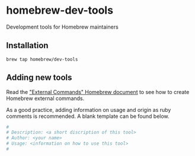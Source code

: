 # homebrew-dev-tools
Development tools for Homebrew maintainers

## Installation

```
brew tap homebrew/dev-tools
```

## Adding new tools

Read the ["External Commands" Homebrew document](https://github.com/Homebrew/brew/blob/master/share/doc/homebrew/External-Commands.md) to see how to create Homebrew external commands.

As a good practice, adding information on usage and origin as ruby comments is recommended.
A blank template can be found below.

```ruby
#
# Description: <a short discription of this tool>
# Author: <your name>
# Usage: <information on how to use this tool>
#
```
